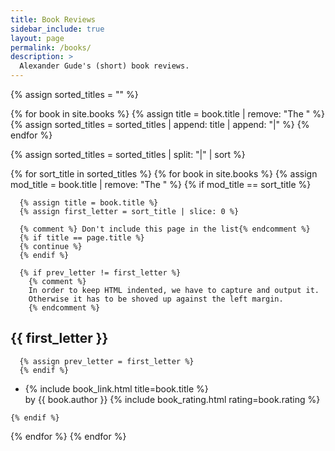 ```yaml
---
title: Book Reviews
sidebar_include: true
layout: page
permalink: /books/
description: >
  Alexander Gude's (short) book reviews.
---
```

{% assign sorted_titles = "" %}

{% for book in site.books %}
  {% assign title = book.title | remove: "The " %}
  {% assign sorted_titles = sorted_titles | append: title | append: "|" %}
{% endfor %}

{% assign sorted_titles = sorted_titles | split: "|" | sort %}

{% for sort_title in sorted_titles %}
  {% for book in site.books %}
    {% assign mod_title = book.title | remove: "The " %}
    {% if mod_title == sort_title %}

      {% assign title = book.title %}
      {% assign first_letter = sort_title | slice: 0 %}

      {% comment %} Don't include this page in the list{% endcomment %}
      {% if title == page.title %}
      {% continue %}
      {% endif %}

      {% if prev_letter != first_letter %}
        {% comment %}
        In order to keep HTML indented, we have to capture and output it.
        Otherwise it has to be shoved up against the left margin.
        {% endcomment %}

<h2 class="book-letter-headline">{{ first_letter }}</h2>

      {% assign prev_letter = first_letter %}
      {% endif %}

<ul>
<li>
      {% include book_link.html title=book.title %}
<br>by {{ book.author }}
      {% include book_rating.html rating=book.rating %}
</li>
</ul>

    {% endif %}
  {% endfor %}
{% endfor %}
